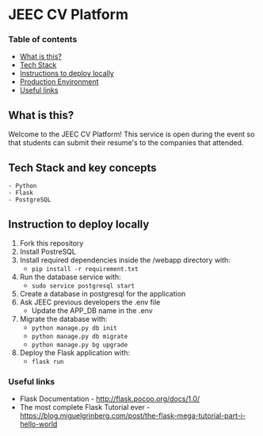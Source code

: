 # JEEC CV Platform 

### Table of contents
* [What is this?](#what-is-this)
* [Tech Stack](#tech-stack)
* [Instructions to deploy locally](#instructions-to-deploy-locally)
* [Production Environment](#production-environment)
* [Useful links](#useful-links)

## What is this?
Welcome to the JEEC CV Platform! This service is open during the event so that students can submit their resume's to the companies that attended. 

## Tech Stack and key concepts
    - Python
    - Flask
    - PostgreSQL


## Instruction to deploy locally
1. Fork this repository
2. Install PostreSQL
2. Install required dependencies inside the /webapp directory with:
    - `pip install -r requirement.txt`
3. Run the database service with:
    - `sudo service postgresql start`
4. Create a database in postgresql for the application
5. Ask JEEC previous developers the .env file
    - Update the APP_DB name in the .env
6. Migrate the database with:
    - `python manage.py db init`
    - `python manage.py db migrate`
    - `python manage.py bg upgrade`
7. Deploy the Flask application with:
    - `flask run`


### Useful links
* Flask Documentation - http://flask.pocoo.org/docs/1.0/
* The most complete Flask Tutorial ever - https://blog.miguelgrinberg.com/post/the-flask-mega-tutorial-part-i-hello-world


